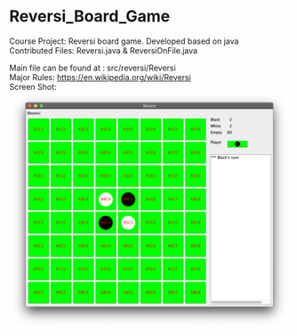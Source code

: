 # Reversi_Board_Game
Course Project: Reversi board game. Developed based on java  
Contributed Files: Reversi.java & ReversiOnFile.java

Main file can be found at : src/reversi/Reversi  
Major Rules: https://en.wikipedia.org/wiki/Reversi  
Screen Shot:
![Image](/Reversi_StartGame.png)
